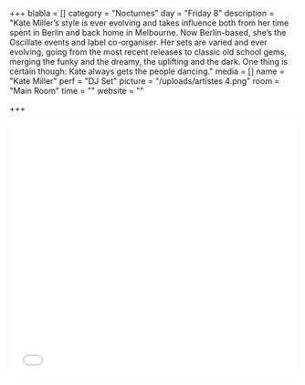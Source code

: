 +++
blabla = []
category = "Nocturnes"
day = "Friday 8"
description = "Kate Miller’s style is ever evolving and takes influence both from her time spent in Berlin and back home in Melbourne. Now Berlin-based, she’s the Oscillate events and label co-organiser. Her sets are varied and ever evolving, going from the most recent releases to classic old school gems, merging the funky and the dreamy, the uplifting and the dark. One thing is certain though: Kate always gets the people dancing."
media = []
name = "Kate Miller"
perf = "DJ Set"
picture = "/uploads/artistes 4.png"
room = "Main Room"
time = ""
website = ""

+++
<iframe width="100%" height="450" scrolling="no" frameborder="no" allow="autoplay" src="[https://w.soundcloud.com/player/?url=](https://w.soundcloud.com/player/?url=https%3A//api.soundcloud.com/playlists/724026285&color=%23ff5500&auto_play=false&hide_related=false&show_comments=true&show_user=true&show_reposts=false&show_teaser=true "https://w.soundcloud.com/player/?url=https%3A//api.soundcloud.com/playlists/724026285&color=%23ff5500&auto_play=false&hide_related=false&show_comments=true&show_user=true&show_reposts=false&show_teaser=true")[https://api.soundcloud.com/playlists/309745044](https://api.soundcloud.com/playlists/309745044 "https://api.soundcloud.com/playlists/309745044")[&color=%23ff5500&auto_play=false&hide_related=false&show_comments=true&show_user=true&show_reposts=false&show_teaser=true](https://w.soundcloud.com/player/?url=https%3A//api.soundcloud.com/playlists/724026285&color=%23ff5500&auto_play=false&hide_related=false&show_comments=true&show_user=true&show_reposts=false&show_teaser=true "https://w.soundcloud.com/player/?url=https%3A//api.soundcloud.com/playlists/724026285&color=%23ff5500&auto_play=false&hide_related=false&show_comments=true&show_user=true&show_reposts=false&show_teaser=true")"></iframe>